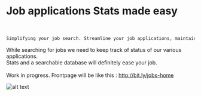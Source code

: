 # Job applications Stats made easy
<br>

```sh
Simplifying your job search. Streamline your job applications, maintain and auto-fill your applications database, view status of your applications, access statistics for easy analysis of work applications, and much more.
```
While searching for jobs we need to keep track of status of our various applications. <br>
Stats and a searchable database will definitely ease your job.
<br>
<br>
Work in progress. Frontpage will be like this : http://bit.ly/jobs-home
<br>

![alt text](https://github.com/KaranTyagi/job-applications-stats/blob/master/demo.gif)
